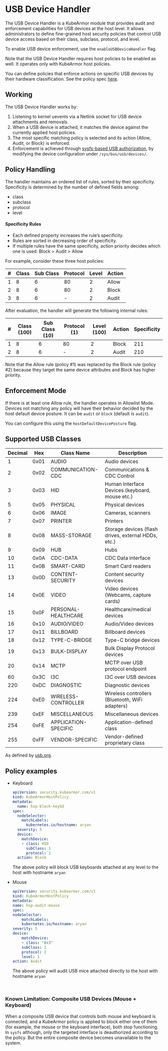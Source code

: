 # USB Device Handler

The USB Device Handler is a KubeArmor module that provides audit and enforcement capabilities for USB devices at the host level.
It allows administrators to define fine-grained host security policies that control USB device access based on their class, subclass, protocol, and level.

To enable USB device enforcement, use the `enableUSBDeviceHandler` flag.

Note that the USB Device Handler requires host policies to be enabled as well.
It operates only with KubeArmor host policies.

You can define policies that enforce actions on specific USB devices by their hardware classification.
See the policy spec [here](host_security_policy_specification.md).

## Working

The USB Device Handler works by:

1. Listening to kernel uevents via a Netlink socket for USB device attachments and removals.
2. When a USB device is attached, it matches the device against the currently applied host policies.
3. The most specific matching policy is selected and its action (Allow, Audit, or Block) is enforced.
4. Enforcement is achieved through [sysfs-based USB authorization](https://docs.kernel.org/usb/authorization.html), by modifying the device configuration under `/sys/bus/usb/devices/`.

## Policy Handling

The handler maintains an ordered list of rules, sorted by their specificity.
Specificity is determined by the number of defined fields among:
* class
* subclass
* protocol
* level

#### Specificity Rules
* Each defined property increases the rule’s specificity.
* Rules are sorted in decreasing order of specificity.
* If multiple rules have the same specificity, action priority decides which one is used: Block > Audit > Allow

For example, consider these three host policies:

| # | Class | Sub Class | Protocol | Level | Action |
|---|-------|-----------|----------|-------|--------|
|1  |8      |6          |80        |2      |Allow   |
|2  |8      |6          |80        |2      |Block   |
|3  |8      |6          |-         |2      |Audit   |

After evaluation, the handler will generate the following internal rules:

| # | Class (100) | Sub Class (10) | Protocol (1) | Level (100) | Action | Specificity |
|---|-------|-----------|----------|-------|--------|-------------|
|1  |8      |6          |80        |2      |Block   |211          |
|2  |8      |6          |-         |2      |Audit   |210          |

Note that the Allow rule (policy #1) was replaced by the Block rule (policy #2) because they target the same device attributes and Block has higher priority.

## Enforcement Mode

If there is at least one Allow rule, the handler operates in Allowlist Mode. Devices not matching any policy will have their behavior decided by the host default device posture. It can be `audit` or `block` (default is `audit`).

You can configure this using the `hostDefaultDevicePosture` flag.


## Supported USB Classes

| Decimal | Hex  | Class Name              | Description |
|---------|------|-------------------------|-------------|
| 1       | 0x01  | AUDIO                  | Audio devices |
| 2       | 0x02  | COMMUNICATION-CDC      | Communications & CDC Control |
| 3       | 0x03  | HID                    | Human Interface Devices (keyboard, mouse etc.) |
| 5       | 0x05  | PHYSICAL               | Physical devices |
| 6       | 0x06  | IMAGE                  | Cameras, scanners |
| 7       | 0x07  | PRINTER                | Printers |
| 8       | 0x08  | MASS-STORAGE           | Storage devices (flash drives, external HDDs, etc.) |
| 9       | 0x09  | HUB                    | Hubs |
| 10      | 0x0A  | CDC-DATA               | CDC Data interface |
| 11      | 0x0B  | SMART-CARD             | Smart Card readers |
| 13      | 0x0D  | CONTENT-SECURITY       | Content security devices |
| 14      | 0x0E  | VIDEO                  | Video devices (Webcams, capture cards) |
| 15      | 0x0F  | PERSONAL-HEALTHCARE    | Healthcare/medical devices |
| 16      | 0x10  | AUDIO/VIDEO            | Audio/Video devices |
| 17      | 0x11  | BILLBOARD              | Billboard devices |
| 18      | 0x12  | TYPE-C-BRIDGE          | Type-C bridge devices |
| 19      | 0x13  | BULK-DISPLAY           | Bulk Display Protocol devices |
| 20      | 0x14  | MCTP                   | MCTP over USB protocol endpoint |
| 60      | 0x3C  | I3C                    | I3C over USB devices |
| 220     | 0xDC  | DIAGNOSTIC             | Diagnostic devices |
| 224     | 0xE0  | WIRELESS-CONTROLLER    | Wireless controllers (Bluetooth, WiFi adapters) |
| 239     | 0xEF  | MISCELLANEOUS          | Miscellaneous devices |
| 254     | 0xFE  | APPLICATION-SPECIFIC   | Application-defined class |
| 255     | 0xFF  | VENDOR-SPECIFIC        | Vendor-defined proprietary class |

As defined by [usb.org](https://www.usb.org/defined-class-codes).

## Policy examples

* Keyboard

    ```yaml
    apiVersion: security.kubearmor.com/v1
    kind: KubeArmorHostPolicy
    metadata:
      name: hsp-block-keybd
    spec:
      nodeSelector:
        matchLabels:
          kubernetes.io/hostname: aryan
      severity: 5
      device:
        matchDevice:
        - class: HID
          subClass: 1
          protocol: 1
      action: Block
    ```
    The above policy will block USB keyboards attached at any level to the host with hostname `aryan`

* Mouse

    ```yaml
    apiVersion: security.kubearmor.com/v1
    kind: KubeArmorHostPolicy
    metadata:
    name: hsp-audit-mouse
    spec:
    nodeSelector:
        matchLabels:
        kubernetes.io/hostname: aryan
    severity: 5
    device:
        matchDevice:
        - class: "0x3"
        subClass: 1
        protocol: 2
        level: 1
    action: Audit
    ```
    The above policy will audit USB mice attached directly to the host with hostname `aryan`

<br>

### Known Limitation: Composite USB Devices (Mouse + Keyboard)
When a composite USB device that controls both mouse and keyboard is connected, and a KubeArmor policy is applied to block either one of them (for example, the mouse or the keyboard interface), both stop functioning.
In `sysfs`  although, only the targeted interface is deauthorized according to the policy. But the entire composite device becomes unavailable to the system.